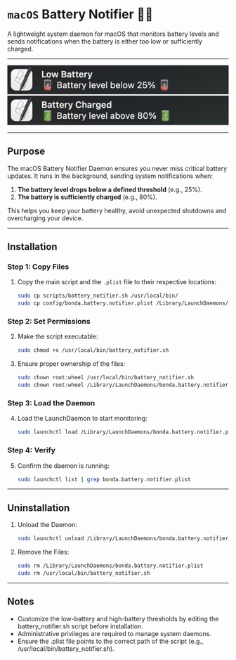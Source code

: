 # `macOS` Battery Notifier 🪫🔋

A lightweight system daemon for macOS that monitors battery levels and sends notifications when the battery is either too low or sufficiently charged. 

---
![alt text](images/low-battery.png)
![alt text](images/high-battery.png)

---

## Purpose

The macOS Battery Notifier Daemon ensures you never miss critical battery updates. It runs in the background, sending system notifications when:  
1. **The battery level drops below a defined threshold** (e.g., 25%).  
2. **The battery is sufficiently charged** (e.g., 80%).  

This helps you keep your battery healthy, avoid unexpected shutdowns and overcharging your device.  

---

## Installation

### Step 1: Copy Files
1. Copy the main script and the `.plist` file to their respective locations:
   ```bash
   sudo cp scripts/battery_notifier.sh /usr/local/bin/
   sudo cp config/bonda.battery.notifier.plist /Library/LaunchDaemons/
   ```

### Step 2: Set Permissions
2. Make the script executable:
   ```bash
   sudo chmod +x /usr/local/bin/battery_notifier.sh
   ```
3. Ensure proper ownership of the files:
   ```bash
   sudo chown root:wheel /usr/local/bin/battery_notifier.sh
   sudo chown root:wheel /Library/LaunchDaemons/bonda.battery.notifier.plist
   ```

### Step 3: Load the Daemon
4. Load the LaunchDaemon to start monitoring:
   ```bash
   sudo launchctl load /Library/LaunchDaemons/bonda.battery.notifier.plist
   ```

### Step 4: Verify
5. Confirm the daemon is running:
   ```bash
   sudo launchctl list | grep bonda.battery.notifier.plist
   ```

---

## Uninstallation

1. Unload the Daemon:
   ```bash
   sudo launchctl unload /Library/LaunchDaemons/bonda.battery.notifier.plist
   ```

2. Remove the Files:
   ```bash
   sudo rm /Library/LaunchDaemons/bonda.battery.notifier.plist
   sudo rm /usr/local/bin/battery_notifier.sh
   ```

---

## Notes

- Customize the low-battery and high-battery thresholds by editing the battery_notifier.sh script before installation.
- Administrative privileges are required to manage system daemons.
- Ensure the .plist file points to the correct path of the script (e.g., /usr/local/bin/battery_notifier.sh).